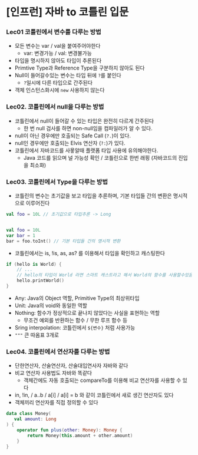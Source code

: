 # \[인프런] 자바 to 코틀린 입문



### Lec01 코틀린에서 변수를 다루는 방법

* 모든 변수는 var / val을 붙여주어야한다
  * var: 변경가능 / val: 변경불가능
* 타입을 명시하지 않아도 타입이 추론된다
* Primtive Type과 Reference Type을 구분하지 않아도 된다
* Null이 들어갈수있는 변수는 타입 뒤에 `?`를 붙인다
  * `?`일시에 다른 타입으로 간주된다
* 객체 인스턴스화시에 `new` 사용하지 않는다

### Lec02. 코틀린에서 null을 다루는 방법

* 코틀린에서 null이 들어갈 수 있는 타입은 완전히 다르게 간주된다
  * 한 번 null 검사를 하면 non-null임을 컴파일러가 알 수 있다.
* null이 아닌 경우에만 호출되는 Safe Call (`?.`)이 있다.
* null인 경우에만 호출되는 Elvis 연산자 (`?:`)가 있다.
* 코틀린에서 자바코드를 사욯알때 플랫폼 타입 사용에 유의해야한다.
  * Java 코드를 읽으며 널 가능성 확인 / 코틀린으로 한번 래핑 (자바코드의 진입을 최소화)





### Lec03. 코틀린에서 Type을 다루는 방법

* 코틀린의 변수는 초기값을 보고 타입을 추론하며, 기본 타입들 간의 변환은 명시적으로 이루어진다

```kotlin
val foo = 10L // 초기값으로 타입추론 -> Long


val foo = 10L
var bar = 1
bar = foo.toInt() // 기본 타입들 간의 명시적 변환
```

* 코틀린에서는 is, !is, as, as? 를 이용해서 타입을 확인하고 캐스팅한다

```kotlin
if (hello is World) {
	// ...
	// hello의 타입이 World 라면 스마트 캐스트라고 해서 World의 함수를 사용할수있음
	hello.printWorld()
}
```

* Any: Java의 Object 역할, Primitive Type의 최상위타입
* Unit: Java의 void와 동일한 역할
* Nothing: 함수가 정상적으로 끝나지 않았다는 사실을 표현하는 역할
  * 무조건 예외를 반환하는 함수 / 무한 루프 함수 등
* Sring interpolation: 코틀린에서 `${변수}` 처럼 사용가능
* `"""` 큰 따옴표 3개로

### Lec04. 코틀린에서 연산자를 다루는 방법

* 단한연산자, 산술연산자, 산술대입연사자 자바와 같다
* 비교 연산자 사용법도 자바와 똑같다
  * 객체간에도 자동 호출되는 compareTo를 이용해 비교 연산자를 사용할 수 있다
* in, !in, / a..b / a\[i] / a\[i] = b 와 같이 코틀린에서 새로 생긴 연산자도 있다
* 객체끼리 연산자를 직접 정의할 수 있다

```kotlin
data class Money(
   val amount: Long
) {
    operator fun plus(other: Money): Money {
        return Money(this.amount + other.amount)
    }
}
```

